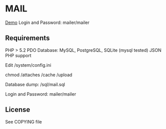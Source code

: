 # MAIL

[Demo](http://bitboom.ru/mail/demo/)
Login and Password: mailer/mailer

## Requirements
PHP > 5.2
PDO Database: MySQL, PostgreSQL, SQLite (mysql tested)
JSON PHP support

Edit /system/config.ini

chmod /attaches /cache /upload

Database dump: /sql/mail.sql

Login and Password: mailer/mailer

## License
See COPYING file
